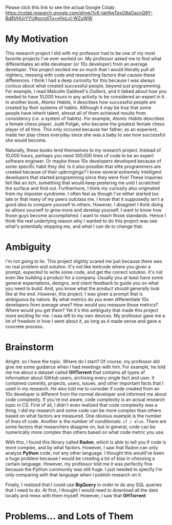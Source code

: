 Please click this link to see the actual Google Colab: https://colab.research.google.com/drive/1c6-tahKwTqxG8aOacnQ9Y-Bd8VHUrYYU#scrollTo=vHnLcI-WZuWW

# My Motivation
This research project I did with my professor had to be one of my most favorite projects I've ever worked on. My professor asked me to find what differentiates an elite developer (or 10x developer) from an average developer. This project excited me so much that I would literally pull all nighters, messing with code and researching factors that causes these differences. I think I had a deep curiosity for this because I was always curious about what created successful people, beyond just programming. For example, I read Malcolm Galdwell's *Outliers*, and it talked about how you needed to have 10,000 hours in any activity to be considered an expert in it. In another book, *Atomic Habits*, it describes how successful people are created by their systems of habits. Although it may be true that some people have inherit talent, almost all of them achieved results from consistency (i.e. a system of habits). For example, *Atomic Habits* describes a female chess player, Judit Polgár, who became the greatest female chess player of all time. This only occured because her father, as an experient, made her play chess everyday since she was a baby to see how successful she would become. 

Naturally, these books lend themselves to my research project. Instead of 10,000 hours, perhaps you need 100,000 lines of code to be an expert software engineer. Or maybe these 10x developers developed because of some specific habit they did. Is it also possible that elite programmers are created because of their upbringings? I know several extremely intelligent developers that started programming since they were five! These inquiries felt like an itch, something that would keep pestering me until I scratched the surface and find out. Furthermore, I think my curiosity also originated from my imposter syndrome. I often feel as though I've either started too late or that many of my peers outclass me. I know that it supposedly isn't a good idea to compare yourself to others. However, I disagree! I think doing so allows yourself to grow more and develop yourself. I want to know how those guys become accomplished. I want to reach those standards. Hence I think the real underlying reason why I wanted to do this project was see what's potentially stopping me, and what I can do to change that.

# Ambiguity
I'm not going to lie. This project slightly scared me just because there was no real problem and solution. It's not like leetcode where you given a prompt, expected to write some code, and get the correct solution. It's not even like building a product for a company. Usually you at least have some general expectations, designs, and client feedback to guide you on what you need to build. And, you know what the product should generally look like at the end. However, this project, I was given a prompt that is ambiguous by nature. By what metrics do you even differentiate 10x developers from average ones? How would you measure those metrics? Where would you get them? Yet it's this ambiguity that made this project more exciting for me. I was left to my own devices. My professor gave me a lot of freedom in how I went about it, as long as it made sense and gave a concrete process.

# Brainstorm
Alright, so I have the topic. Where do I start? Of course, my professor did give me some guidance when I had meetings with him. For example, he told me me about a dataset called **GHTorrent** that contains all types of information about GitHub users, archiving every single fact and user. It contained commits, projects, users, issues, and other important facts that I used in my research. He also told me to consider if code created from an 10x developer is different from the normal developer and informed me about code complexity. If you're not aware, code complexity is an actual research topic in CS. First of all, I didn't even realized that code complexity was a thing. I did my research and some code can be more complex than others based on what factors are measured. One obvious example is the number of lines of code. Another is the number of conditionals: `if / else`. There are some factors that researchers disagree on, but in general, code can be numerically more complex than others based on what code metric you use. 

With this, I found this library called **Radon**, which is able to tell you if code is more complex, and by what factors. However, I saw that Radon can only analyze **Python** code, not any other language. I thought this would've been a *huge* problem because I would be creating a lot of bias in choosing a certain language. However, my professor told me it was perfectly fine because the Python community was still huge. I just needed to specify I'm only comparing with that language when I publish research on it. 

Finally, I realized that I could use **BigQuery** in order to do any SQL queries that I need to do. At first, I thought I would need to download all the data locally and mess with them myself. However, I saw that **GHTorrent** 

# Problems... and Lots of Them



